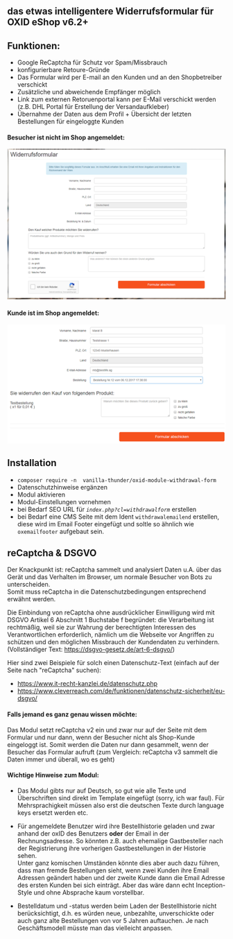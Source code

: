## das etwas intelligentere Widerrufsformular für OXID eShop v6.2+




## Funktionen:
- Google ReCaptcha für Schutz vor Spam/Missbrauch
- konfigurierbare Retoure-Gründe
- Das Formular wird per E-mail an den Kunden und an den Shopbetreiber verschickt
- Zusätzliche und abweichende Empfänger möglich
- Link zum externen Retoruenportal kann per E-Mail verschickt werden (z.B. DHL Portal für Erstellung der Versandaufkleber)
- Übernahme der Daten aus dem Profil + Übersicht der letzten Bestellungen für eingeloggte Kunden
#### Besucher ist nicht im Shop angemeldet:
![](doc/screenshot.png)
#### Kunde ist im Shop angemeldet:
![](doc/screenshot-logged-in.png)

## Installation
- `composer require -n  vanilla-thunder/oxid-module-withdrawal-form`
- Datenschutzhinweise ergänzen
- Modul aktivieren
- Modul-Einstellungen vornehmen
- bei Bedarf SEO URL für *``index.php?cl=withdrawalform``* erstellen
- bei Bedarf eine CMS Seite mit dem Ident `withdrawalemailend` erstellen, diese wird im Email Footer eingefügt und soltle so ähnlich wie `oxemailfooter`  aufgebaut sein.

## reCaptcha & DSGVO
Der Knackpunkt ist: reCaptcha sammelt und analysiert Daten u.A. über das Gerät und das Verhalten im Browser, um normale Besucher von Bots zu unterscheiden.  
Somit muss reCaptcha in die Datenschutzbedingungen entsprechend erwähnt werden.
  
Die Einbindung von reCaptcha ohne ausdrücklicher Einwilligung wird mit DSGVO Artikel 6 Abschnitt 1 Buchstabe f begründet: 
die Verarbeitung ist rechtmäßig, weil sie zur Wahrung der berechtigten Interessen des Verantwortlichen erforderlich, nämlich um die Webseite vor Angriffen zu schützen und den möglichen Missbrauch der Kundendaten zu verhindern.  
(Vollständiger Text: https://dsgvo-gesetz.de/art-6-dsgvo/)

Hier sind zwei Beispiele für solch einen Datenschutz-Text (einfach auf der Seite nach "reCaptcha" suchen): 
+ https://www.it-recht-kanzlei.de/datenschutz.php 
+ https://www.cleverreach.com/de/funktionen/datenschutz-sicherheit/eu-dsgvo/

#### Falls jemand es ganz genau wissen möchte:
Das Modul setzt reCaptcha v2 ein und zwar nur auf der Seite mit dem Formular und nur dann, wenn der Besucher nicht als Shop-Kunde eingeloggt ist.
Somit werden die Daten nur dann gesammelt, wenn der Besucher das Formular aufruft (zum Vergleich: reCaptcha v3 sammelt die Daten immer und überall, wo es geht)

#### Wichtige Hinweise zum Modul:
+ Das Modul gibts nur auf Deutsch, so gut wie alle Texte und Überschriften sind direkt im Template eingefügt (sorry, ich war faul). Für Mehrsprachigkeit müssen also erst die deutschen Texte durch language keys ersetzt werden etc.
 
+ Für angemeldete Benutzer wird ihre Bestellhistorie geladen und zwar anhand der oxID des Benutzers **oder** der Email in der Rechnungsadresse. So könnten z.B. auch ehemalige Gastbesteller nach der Registrierung ihre vorherigen Gastbestellungen in der Historie sehen.   
Unter ganz komischen Umständen könnte dies aber auch dazu führen, dass man fremde Bestellungen sieht, wenn zwei Kunden ihre Email Adressen geändert haben und der zweite Kunde dann die Email Adresse des ersten Kunden bei sich einträgt. Aber das wäre dann echt Inception-Style und ohne Absprache kaum vorstellbar.

+ Bestelldatum und -status werden beim Laden der Bestellhistorie nicht berücksichtigt, d.h. es würden neue, unbezahlte, unverschickte oder auch ganz alte Bestellungen von vor 5 Jahren auftauchen. Je nach Geschäftsmodell müsste man das vielleicht anpassen.